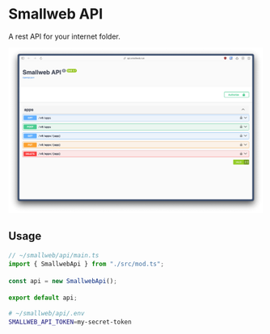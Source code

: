 # Smallweb API

A rest API for your internet folder.

![swagger UI](./img/swagger-ui.png)

## Usage

```ts
// ~/smallweb/api/main.ts
import { SmallwebApi } from "./src/mod.ts";

const api = new SmallwebApi();

export default api;
```

```sh
# ~/smallweb/api/.env
SMALLWEB_API_TOKEN=my-secret-token
```
